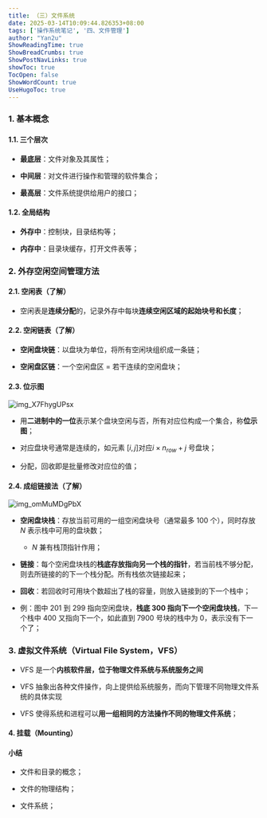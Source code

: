 ```yaml
---
title: （三）文件系统
date: 2025-03-14T10:09:44.826353+08:00
tags: ['操作系统笔记', '四、文件管理']
author: "Yan2u"
ShowReadingTime: true
ShowBreadCrumbs: true
ShowPostNavLinks: true
showToc: true
TocOpen: false
ShowWordCount: true
UseHugoToc: true
---
```


### 1. 基本概念

#### 1.1. 三个层次

- **最底层**：文件对象及其属性；

- **中间层**：对文件进行操作和管理的软件集合；

- **最高层**：文件系统提供给用户的接口；

#### 1.2. 全局结构

- **外存中**：控制块，目录结构等；

- **内存中**：目录块缓存，打开文件表等；

### 2. 外存空闲空间管理方法

#### 2.1. 空闲表（了解）

- 空闲表是**连续分配**的，记录外存中每块**连续空闲区域的起始块号和长度**；

#### 2.2. 空闲链表（了解）

- **空闲盘块链**：以盘块为单位，将所有空闲块组织成一条链；

- **空闲盘区链**：一个空闲盘区 = 若干连续的空闲盘块；

#### 2.3. 位示图

![img_X7FhygUPsx](https://cloudflare-imgbed-ajc.pages.dev/file/1741871571037_X7FhygUPsx.png)

- 用**二进制中的一位**表示某个盘块空闲与否，所有对应位构成一个集合，称**位示图**；

- 对应盘块号通常是连续的，如元素 $[i,j]$对应$i\times n_{row}+j$ 号盘块；

- 分配，回收即是批量修改对应位的值；

#### 2.4. 成组链接法（了解）

![img_omMuMDgPbX](https://cloudflare-imgbed-ajc.pages.dev/file/1741871579958_omMuMDgPbX.png)

- **空闲盘块栈**：存放当前可用的一组空闲盘块号（通常最多 100 个），同时存放 $N$ 表示栈中可用的盘块数；

	- $N$ 兼有栈顶指针作用；

- **链接**：每个空闲盘块栈的**栈底存放指向另一个栈的指针**，若当前栈不够分配，则去所链接的的下一个栈分配。所有栈依次链接起来；

- **回收**：若回收时可用块个数超出了栈的容量，则放入链接到的下一个栈中；

- 例：图中 201 到 299 指向空闲盘块，**栈底 300 指向下一个空闲盘块栈**，下一个栈中 400 又指向下一个，如此直到 7900 号块的栈中为 0，表示没有下一个了；

### 3. 虚拟文件系统（Virtual File System，VFS）

- VFS 是一个**内核软件层，位于物理文件系统与系统服务之间**

- VFS 抽象出各种文件操作，向上提供给系统服务，而向下管理不同物理文件系统的具体实现

- VFS 使得系统和进程可以**用一组相同的方法操作不同的物理文件系统**；

#### 4. 挂载（Mounting）

#### 小结

- 文件和目录的概念；

- 文件的物理结构；

- 文件系统；

